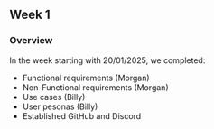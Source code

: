 ## Week 1

### Overview
In the week starting with 20/01/2025, we completed:
- Functional requirements (Morgan)
- Non-Functional requirements (Morgan)
- Use cases (Billy)
- User pesonas (Billy)
- Established GitHub and Discord

